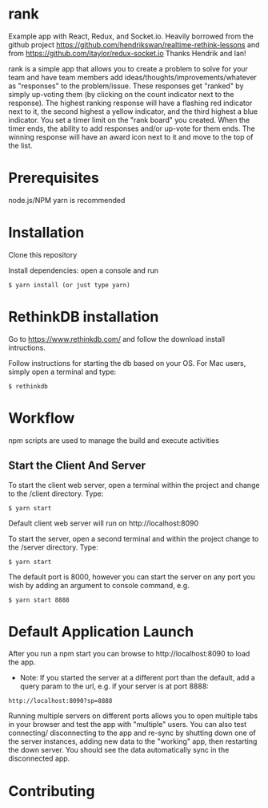 # rank
Example app with React, Redux, and Socket.io.  Heavily borrowed from
the github project https://github.com/hendrikswan/realtime-rethink-lessons and from https://github.com/itaylor/redux-socket.io
Thanks Hendrik and Ian!

rank is a simple app that allows you to create a problem to solve for your team
and have team members add ideas/thoughts/improvements/whatever as "responses" to
the problem/issue.  These responses get "ranked" by simply up-voting them (by clicking
on the count indicator next to the response).  The highest ranking response will
have a flashing red indicator next to it, the second highest a yellow indicator, and
the third highest a blue indicator.  You set a timer limit on the "rank board" you
created.  When the timer ends, the ability to add responses and/or up-vote for them
ends.  The winning response will have an award icon next to it and move to the top
of the list.

# Prerequisites
node.js/NPM
yarn is recommended

# Installation
Clone this repository

Install dependencies: open a console and run

```
$ yarn install (or just type yarn)
```

# RethinkDB installation
Go to https://www.rethinkdb.com/ and follow the download install intructions.

Follow instructions for starting the db based on your OS. For Mac users,
simply open a terminal and type:

```
$ rethinkdb
```

# Workflow
npm scripts are used to manage the build and execute activities
 
## Start the Client And Server

To start the client web server,  open a terminal within the project and change to the /client directory.
Type:

```
$ yarn start
```

Default client web server will run on http://localhost:8090

To start the server, open a second terminal and within the project change to the /server directory.
Type:

```
$ yarn start
```

The default port is 8000, however you can start the server on any port you wish by adding an argument to console command,
e.g.

```
$ yarn start 8888
```

# Default Application Launch
After you run a npm start you can browse to http://localhost:8090 to load the app.

* Note: If you started the server at a different port than the default, add a query param
to the url, e.g. if your server is at port 8888:

```
http://localhost:8090?sp=8888
```

Running multiple servers on different ports allows you to open multiple tabs in
your browser and test the app with "multiple" users.  You can also test connecting/
disconnecting to the app and re-sync by shutting down one of the server instances,
adding new data to the "working" app, then restarting the down server.  You should
see the data automatically sync in the disconnected app.

# Contributing
